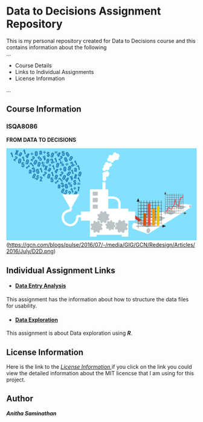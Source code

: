 # **Data to Decisions Assignment Repository**

 This is my personal repository created for Data to Decisions course and this contains information about the following  
 ... 
 
 * Course Details
 * Links to Individual Assignments
 * License Information 
 
 ... 
 
## **Course Information**

### **ISQA8086**

**FROM DATA TO DECISIONS**

![image](https://github.com/anitha1987/anithaD2D/blob/master/D2D.png)
(https://gcn.com/blogs/pulse/2016/07/-/media/GIG/GCN/Redesign/Articles/2016/July/D2D.png)


## **Individual Assignment Links**

* #### [**Data Entry Analysis**]() 

This assignment has the information about how to structure the data files for usability.
 
* #### [**Data Exploration**]() 

This assignment is about Data exploration using **_R_**.
 
## **License Information**

 Here is the link to the [_License Information_](https://github.com/anitha1987/anithaD2D/blob/master/LICENSE),if you click on the link you  could view the detailed information about the MIT licencse that I am using for this project.

## **Author**

**_Anitha Saminathan_**






